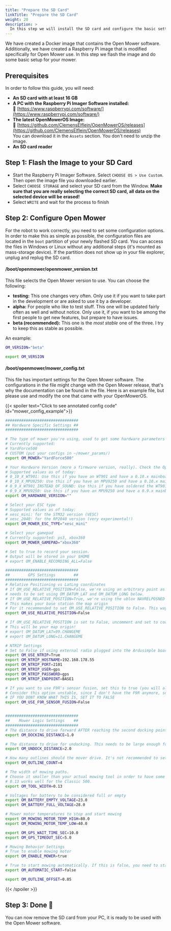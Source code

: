 ```yaml
---
title: "Prepare the SD Card"
linkTitle: "Prepare the SD Card"
weight: 20
description: >
  In this step we will install the SD card and configure the basic settings for our mower.
---
```


We have created a Docker image that contains the Open Mower software. Additionally, we have created a Raspberry Pi image that is modified specifically for Open Mower use. In this step we flash the image and do some basic setup for your mower.

## Prerequisites
In order to follow this guide, you will need:
- **An SD card with at least 16 GB**
- **A PC with the Raspberry Pi Imager Software installed:**<br/>
  :link:&nbsp;[https://www.raspberrypi.com/software/](https://www.raspberrypi.com/software/)
- **The latest OpenMowerOS Image:**<br/>
  :link:&nbsp;[https://github.com/ClemensElflein/OpenMowerOS/releases](https://github.com/ClemensElflein/OpenMowerOS/releases)<br/>
  You can download it in the `Assets` section. You don't need to unzip the image.
- **An SD card reader**

## Step 1: Flash the Image to your SD Card
- Start the Raspberry Pi Imager Software. Select `CHOOSE OS > Use Custom`. Then open the image file you downloaded earlier.
- Select `CHOOSE STORAGE` and select your SD card from the Window. **Make sure that you are really selecting the correct SD card, all data on the selected device will be erased!**
- Select `WRITE` and wait for the process to finish

## Step 2: Configure Open Mower
For the robot to work correctly, you need to set some configuration options. In order to make this as simple as possible, the configuration files are located in the `boot` partition of your newly flashed SD card. You can access the files in Windows or Linux without any additional steps (it's mounted as mass-storage device). If the partition does not show up in your file explorer, unplug and replug the SD card.

#### /boot/openmower/openmower_version.txt
This file selects the Open Mower version to use. You can choose the following:
- **testing:** This one changes very often. Only use it if you want to take part in the development or are asked to use it by a developer.
- **alpha:** For people who like to test stuff. This one will be updated fairly often as well and without notice. Only use it, if you want to be among the first people to get new features, but prepare to have issues.
- **beta (recommended):** This one is the _most stable_ one of the three. I try to keep this as stable as possible.

An example:
```bash
OM_VERSION="beta"

export OM_VERSION
```

#### /boot/openmower/mower_config.txt
This file has important settings for the Open Mower software.
The configurations in the file might change with the Open Mower release, that's why the documentation can be found in the file. Here is an example file, but please use and modify the one that came with your OpenMowerOS.

{{< spoiler text="Click to see annotated config code" id="mower_config_example">}}
```bash
################################
## Hardware Specific Settings ##
################################

# The type of mower you're using, used to get some hardware parameters automatically
# Currently supported:
# YardForce500
# CUSTOM (put your configs in ~/mower_params/)
export OM_MOWER="YardForce500"

# Your Hardware Version (more a firmware version, really). Check the OpenMower docs (https://www.openmower.de/docs) for the firmware versions.
# Supported values as of today:
# 0_10_X_WT901: Use this if you have an WT901 and have a 0.10.x mainboard.
# 0_10_X_MPU9250: Use this if you have an MPU9250 and have a 0.10.x mainboard (be aware that there are many fake chips on the market. So probably not your hardware version).
# 0_9_X_WT901_INSTEAD_OF_SOUND: Use this if you have soldered the WT901 in the sound module's slot and have a 0.9.x mainboard.
# 0_9_X_MPU9250: Use this if you have an MPU9250 and have a 0.9.x mainboard (be aware that there are many fake chips on the market. So probably not your hardware version).
export OM_HARDWARE_VERSION=""

# Select your ESC type
# Supported values as of today:
# xesc_mini: for the STM32 version (VESC)
# xesc_2040: for the RP2040 version (very experimental!)
export OM_MOWER_ESC_TYPE="xesc_mini"

# Select your gamepad
# Currently supported: ps3, xbox360
export OM_MOWER_GAMEPAD="xbox360"

# Set to true to record your session.
# Output will be stored in your $HOME
# export OM_ENABLE_RECORDING_ALL=False

################################
##        GPS Settings        ##
################################
# Relative Positioning vs LatLng coordinates
# If OM_USE_RELATIVE_POSITION=False, we're using an arbitrary point as map origin. This point is called the DATUM point and
# needs to be set using OM_DATUM_LAT and OM_DATUM_LONG below.
# If OM_USE_RELATIVE_POSITION=True, we're using the ublox NAVRELPOSNED messages as position.
# This makes your base station the map origin
# For it recommended to set OM_USE_RELATIVE_POSITION to False. This way you can move your base station without re-recording your maps and it's also more compatible overall.
export OM_USE_RELATIVE_POSITION=False

# If OM_USE_RELATIVE_POSITION is set to False, uncomment and set to coordinates near you, around to docking station
# This will be your map origin!
# export OM_DATUM_LAT=99.CHANGEME
# export OM_DATUM_LONG=11.CHANGEME

# NTRIP Settings
# Set to False if using external radio plugged into the Ardusimple board.
export OM_USE_NTRIP=True
export OM_NTRIP_HOSTNAME=192.168.178.55
export OM_NTRIP_PORT=2101
export OM_NTRIP_USER=gps
export OM_NTRIP_PASSWORD=gps
export OM_NTRIP_ENDPOINT=BASE1

# If you want to use F9R's sensor fusion, set this to true (you will also need to set DATUM_LAT and DATUM_LONG.
# Consider this option unstable, since I don't have the F9R anymore, so I'm not able to test this.
# IF YOU DONT KNOW WHAT THIS IS, SET IT TO FALSE
export OM_USE_F9R_SENSOR_FUSION=False


################################
##    Mower Logic Settings    ##
################################
# The distance to drive forward AFTER reaching the second docking point
export OM_DOCKING_DISTANCE=1.0

# The distance to drive for undocking. This needs to be large enough for the robot to have GPS reception
export OM_UNDOCK_DISTANCE=2.0

# How many outlines should the mover drive. It's not recommended to set this below 4.
export OM_OUTLINE_COUNT=4

# The width of mowing paths.
# Choose it smaller than your actual mowing tool in order to have some overlap.
# 0.13 works well for the Classic 500.
export OM_TOOL_WIDTH=0.13

# Voltages for battery to be considered full or empty
export OM_BATTERY_EMPTY_VOLTAGE=23.0
export OM_BATTERY_FULL_VOLTAGE=28.0

# Mower motor temperatures to stop and start mowing
export OM_MOWING_MOTOR_TEMP_HIGH=80.0
export OM_MOWING_MOTOR_TEMP_LOW=40.0

export OM_GPS_WAIT_TIME_SEC=10.0
export OM_GPS_TIMEOUT_SEC=5.0

# Mowing Behavior Settings
# True to enable mowing motor
export OM_ENABLE_MOWER=true

# True to start mowing automatically. If this is false, you need to start manually by pressing the start button
export OM_AUTOMATIC_START=false

export OM_OUTLINE_OFFSET=0.05
```
{{< /spoiler >}}

## Step 3: Done :tada:
You can now remove the SD card from your PC, it is ready to be used with the Open Mower software.
